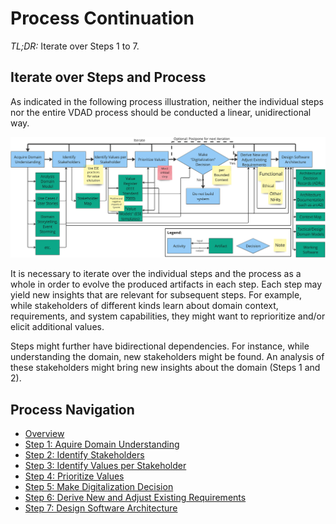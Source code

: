 # Process Continuation

_TL;DR:_ Iterate over Steps 1 to 7.

## Iterate over Steps and Process

As indicated in the following process illustration, neither the individual steps nor the entire VDAD process should be conducted a linear, unidirectional way. 

![Value-Driven Analysis and Design (VDAD) Process](./../images/vdad-process.jpg)

It is necessary to iterate over the individual steps and the process as a whole in order to evolve the produced artifacts in each step. Each step may yield new insights that are relevant for subsequent steps. For example, while stakeholders of different kinds learn about domain context, requirements, and system capabilities, they might want to reprioritize and/or elicit additional values.

Steps might further have bidirectional dependencies. For instance, while understanding the domain, new stakeholders might be found. An analysis of these stakeholders might bring new insights about the domain (Steps 1 and 2).

## Process Navigation

 * [Overview](README.md)
 * [Step 1: Aquire Domain Understanding](step-1-aquire-domain-understanding.md)
 * [Step 2: Identify Stakeholders](step-2-identify-stakeholders.md)
 * [Step 3: Identify Values per Stakeholder](step-3-identify-values-per-stakeholder.md)
 * [Step 4: Prioritize Values](step-4-prioritize-values.md)
 * [Step 5: Make Digitalization Decision](step-5-make-digitalization-decision.md)
 * [Step 6: Derive New and Adjust Existing Requirements](step-6-derive-new-and-adjust-existing-requirements.md)
 * [Step 7: Design Software Architecture](step-7-design-software-architecture.md)
